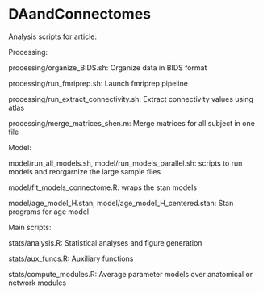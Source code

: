 # DAandConnectomes
Analysis scripts for article: 

Processing:

processing/organize_BIDS.sh: Organize data in BIDS format

processing/run_fmriprep.sh: Launch fmriprep pipeline

processing/run_extract_connectivity.sh: Extract connectivity values using atlas 

processing/merge_matrices_shen.m: Merge matrices for all subject in one file

Model:

model/run_all_models.sh, model/run_models_parallel.sh: scripts to run models and reorgarnize the large sample files

model/fit_models_connectome.R: wraps the stan models

model/age_model_H.stan, model/age_model_H_centered.stan: Stan programs for age model

Main scripts:

stats/analysis.R: Statistical analyses and figure generation

stats/aux_funcs.R: Auxiliary functions

stats/compute_modules.R: Average parameter models over anatomical or network modules


